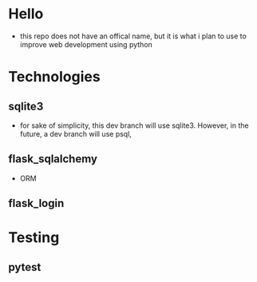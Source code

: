 # Hello
- this repo does not have an offical name, but it is what i plan to use to improve web development using python

# Technologies

## sqlite3
- for sake of simplicity, this dev branch will use sqlite3. However, in the future, a dev branch will use psql,

## flask_sqlalchemy
- ORM 

## flask_login

# Testing

## pytest
